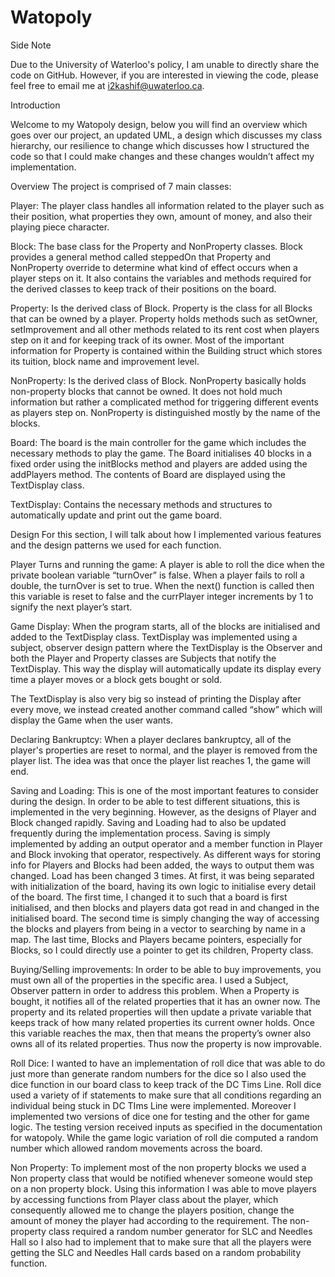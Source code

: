 # Watopoly

Side Note

Due to the University of Waterloo's policy, I am unable to directly share the code on GitHub. However, if you are interested in viewing the code, please feel free to email me at i2kashif@uwaterloo.ca.

Introduction

Welcome to my Watopoly design, below you will find an overview which goes over our project, an updated UML, a design which discusses my class hierarchy, our resilience to change which discusses how I structured the code so that I could make changes and these changes wouldn’t affect my implementation.

Overview
The project is comprised of 7 main classes:

Player:
The player class handles all information related to the player such as their position, what properties they own, amount of money, and also their playing piece character.

Block:
The base class for the Property and NonProperty classes. Block provides a general method called steppedOn that Property and NonProperty override to determine what kind of effect occurs when a player steps on it. It also contains the variables and methods required for the derived classes to keep track of their positions on the board.

Property:
Is the derived class of Block. Property is the class for all Blocks that can be owned by a player. Property holds methods such as setOwner, setImprovement and all other methods related to its rent cost when players step on it and for keeping track of its owner. Most of the important information for Property is contained within the Building struct which stores its tuition, block name and improvement level.

NonProperty:
Is the derived class of Block. NonProperty basically holds non-property blocks that cannot be owned. It does not hold much information but rather a complicated method for triggering different events as players step on. NonProperty is distinguished mostly by the name of the blocks.

Board:
The board is the main controller for the game which includes the necessary methods to play the game. The Board initialises 40 blocks in a fixed order using the initBlocks method and players are added using the addPlayers method. The contents of Board are displayed using the TextDisplay class.

TextDisplay:
Contains the necessary methods and structures to automatically update and print out the game board.

Design
For this section, I will talk about how I implemented various features and the design patterns we used for each function.

Player Turns and running the game:
A player is able to roll the dice when the private boolean variable “turnOver” is false. When a player fails to roll a double, the turnOver is set to true. When the next() function is called then this variable is reset to false and the currPlayer integer increments by 1 to signify the next player’s start.

Game Display:
When the program starts, all of the blocks are initialised and added to the TextDisplay class. TextDisplay was implemented using a subject, observer design pattern where the TextDisplay is the Observer and both the Player and Property classes are Subjects that notify the TextDisplay. This way the display will automatically update its display every time a player moves or a block gets bought or sold.

The TextDisplay is also very big so instead of printing the Display after every move, we instead created another command called “show” which will display the Game when the user wants.

Declaring Bankruptcy:
When a player declares bankruptcy, all of the player's properties are reset to normal, and the player is removed from the player list. The idea was that once the player list reaches 1, the game will end.

Saving and Loading:
This is one of the most important features to consider during the design. In order to be able to test different situations, this is implemented in the very beginning. However, as the designs of Player and Block changed rapidly. Saving and Loading had to also be updated frequently during the implementation process. Saving is simply implemented by adding an output operator and a member function in Player and Block invoking that operator, respectively. As different ways for storing info for Players and Blocks had been added, the ways to output them was changed. Load has been changed 3 times. At first, it was being separated with initialization of the board, having its own logic to initialise every detail of the board. The first time, I changed it to such that a board is first initialised, and then blocks and players data got read in and changed in the initialised board. The second time is simply changing the way of accessing the blocks and players from being in a vector to searching by name in a map. The last time, Blocks and Players became pointers, especially for Blocks, so I could directly use a pointer to get its children, Property class.

Buying/Selling improvements:
In order to be able to buy improvements, you must own all of the properties in the specific area. I used a Subject, Observer pattern in order to address this problem. When a Property is bought, it notifies all of the related properties that it has an owner now. The property and its related properties will then update a private variable that keeps track of how many related properties its current owner holds. Once this variable reaches the max, then that means the property’s owner also owns all of its related properties. Thus now the property is now improvable.

Roll Dice:
I wanted to have an implementation of roll dice that was able to do just more than generate random numbers for the dice so I also used the dice function in our board class to keep track of the DC Tims Line. Roll dice used a variety of if statements to make sure that all conditions regarding an individual being stuck in DC TIms Line were implemented. Moreover I implemented two versions of dice one for testing and the other for game logic. The testing version received inputs as specified in the documentation for watopoly. While the game logic variation of roll die computed a random number which allowed random movements across the board.

Non Property:
To implement most of the non property blocks we used a Non property class that would be notified whenever someone would step on a non property block. Using this information I was able to move players by accessing functions from Player class about the player, which consequently allowed me to change the players position, change the amount of money the player had according to the requirement. The non-property class required a random number generator for SLC and Needles Hall so I also had to implement that to make sure that all the players were getting the SLC and Needles Hall cards based on a random probability function.
